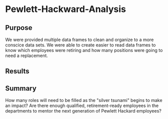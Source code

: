 # Pewlett-Hackward-Analysis

## Purpose
We were provided multiple data frames to clean and organize to a more conscice data sets. We were able to create easier to read data frames to know which employees were retiring and how many positions were going to need a replacement.

## Results

## Summary

How many roles will need to be filled as the "silver tsunami" begins to make an impact?
Are there enough qualified, retirement-ready employees in the departments to mentor the next generation of Pewlett Hackard employees?
